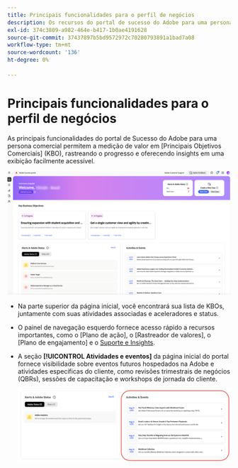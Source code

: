 ```yaml
---
title: Principais funcionalidades para o perfil de negócios
description: Os recursos do portal de sucesso do Adobe para uma persona de negócios permitem a medição de valor entre os principais objetivos de negócios, rastreando o progresso e oferecendo insights em uma exibição facilmente acessível.
exl-id: 374c3809-a982-464e-b417-1b0ae4191628
source-git-commit: 37437897b5bd9572972c70280793891a1bad7a08
workflow-type: tm+mt
source-wordcount: '136'
ht-degree: 0%

---
```


# Principais funcionalidades para o perfil de negócios

As principais funcionalidades do portal de Sucesso do Adobe para uma persona comercial permitem a medição de valor em [Principais Objetivos Comerciais] (KBO), rastreando o progresso e oferecendo insights em uma exibição facilmente acessível.

![adobe-success-portal-for-business-persona-overview](/help/adobe-success-portal/assets/overview-and-business-persona-overview.png)

* Na parte superior da página inicial, você encontrará sua lista de KBOs, juntamente com suas atividades associadas e aceleradores e status.
* O painel de navegação esquerdo fornece acesso rápido a recursos importantes, como o [Plano de ação], o [Rastreador de valores], o [Plano de engajamento] e o [Suporte e Insights](/help/adobe-success-portal/technical-persona/support-and-insights/support-and-insights-overview.md).
* A seção **[!UICONTROL Atividades e eventos]** da página inicial do portal fornece visibilidade sobre eventos futuros hospedados na Adobe e atividades específicas do cliente, como revisões trimestrais de negócios (QBRs), sessões de capacitação e workshops de jornada do cliente.

  ![atividades e eventos](/help/adobe-success-portal/assets/activities-and-events.png)
